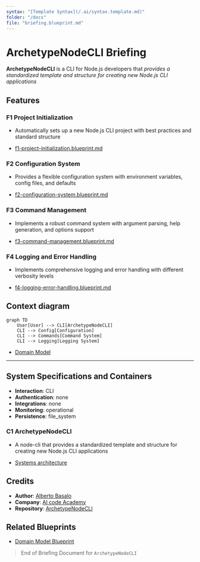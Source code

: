 ```yaml
---
syntax: "[Template Syntax](/.ai/syntax.template.md)"
folder: "/docs"
file: "briefing.blueprint.md"
---
```


# **ArchetypeNodeCLI** Briefing

**ArchetypeNodeCLI** is a CLI for Node.js developers that _provides a standardized template and structure for creating new Node.js CLI applications_

## Features

### F1 Project Initialization

- Automatically sets up a new Node.js CLI project with best practices and standard structure

- [f1-project-initialization.blueprint.md](/docs/f1-project-initialization.blueprint.md)

### F2 Configuration System

- Provides a flexible configuration system with environment variables, config files, and defaults

- [f2-configuration-system.blueprint.md](/docs/f2-configuration-system.blueprint.md)

### F3 Command Management

- Implements a robust command system with argument parsing, help generation, and options support

- [f3-command-management.blueprint.md](/docs/f3-command-management.blueprint.md)

### F4 Logging and Error Handling

- Implements comprehensive logging and error handling with different verbosity levels

- [f4-logging-error-handling.blueprint.md](/docs/f4-logging-error-handling.blueprint.md)

## Context diagram

```mermaid
graph TD
    User[User] --> CLI[ArchetypeNodeCLI]
    CLI --> Config[Configuration]
    CLI --> Commands[Command System]
    CLI --> Logging[Logging System]
```

- [Domain Model](/docs/domain-model.blueprint.md)

---

## System Specifications and Containers

- **Interaction**: CLI
- **Authentication**: none
- **Integrations**: none
- **Monitoring**: operational
- **Persistence**: file_system

### C1 ArchetypeNodeCLI

- A node-cli that provides a standardized template and structure for creating new Node.js CLI applications

- [Systems architecture](/docs/systems-architecture.blueprint.md)

## Credits

- **Author**: [Alberto Basalo](https://albertobasalo.dev)
- **Company**: [AI code Academy](https://aicode.academy)
- **Repository**: [ArchetypeNodeCLI](https://github.com/AIcodeAcademy/ArchetypeNodeCLI)

## Related Blueprints

- [Domain Model Blueprint](/docs/domain-model.blueprint.md)

> End of Briefing Document for `ArchetypeNodeCLI` 